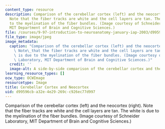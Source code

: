 ```yaml
---
content_type: resource
description: Comparison of the cerebellar cortex (left) and the neocortex (right).
  Note that the fiber tracks are white and the cell layers are tan. The white is due
  to the myelination of the fiber bundles. (Image courtesy of Schneider Laboratory,
  MIT Department of Brain and Cognitive Sciences.)
file: /courses/9-97-introduction-to-neuroanatomy-january-iap-2003/d99596cba32e4e29269cc926ec77d997_9-97iap03.jpg
file_type: image/jpeg
image_metadata:
  caption: "Comparison of the cerebellar cortex (left) and the neocortex (right).\
    \ Note\_that the fiber tracks are white and the cell layers are tan. The white\
    \ is due to the myelination of the fiber bundles. (Image courtesy of Schneider\
    \ Laboratory, MIT Department of Brain and Cognitive Sciences.)"
  credit: ''
  image-alt: A side-by-side comparison of the cerebellar cortex and the neocortex.
learning_resource_types: []
ocw_type: OCWImage
resourcetype: Image
title: Cerebellar Cortex and Neocortex
uid: d99596cb-a32e-4e29-269c-c926ec77d997
---
```

Comparison of the cerebellar cortex (left) and the neocortex (right). Note that the fiber tracks are white and the cell layers are tan. The white is due to the myelination of the fiber bundles. (Image courtesy of Schneider Laboratory, MIT Department of Brain and Cognitive Sciences.)

